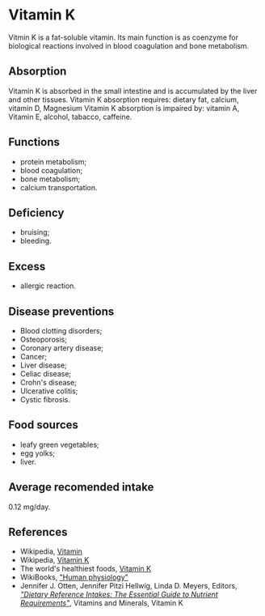#  Vitamin K
Vitmin K is a fat-soluble vitamin. Its main function is as coenzyme for biological reactions involved in blood coagulation and bone metabolism.

## Absorption
Vitamin K is absorbed in the small intestine and is accumulated by the liver and other tissues.
Vitamin K absorption requires: dietary fat, calcium, vitamin D, Magnesium
Vitamin K absorption is impaired by: vitamin A, Vitamin E, alcohol, tabacco, caffeine.

## Functions
- protein metabolism;
- blood coagulation;
- bone metabolism;
- calcium transportation.

## Deficiency
- bruising;
- bleeding.

## Excess
- allergic reaction.

## Disease preventions
- Blood clotting disorders;
- Osteoporosis;
- Coronary artery disease;
- Cancer;
- Liver disease;
- Celiac disease;
- Crohn's disease;
- Ulcerative colitis;
- Cystic fibrosis.

## Food sources
- leafy green vegetables;
- egg yolks;
- liver.

## Average recomended intake
0.12 mg/day.

## References
- Wikipedia, [Vitamin](https://en.wikipedia.org/wiki/Vitamin)
- Wikipedia, [Vitamin K](https://en.wikipedia.org/wiki/Vitamin_K)
- The world's healthiest foods, [Vitamin K](http://www.whfoods.com/genpage.php?tname=nutrient&dbid=112)
- WikiBooks, ["Human physiology"](https://en.wikibooks.org/wiki/Human_Physiology/Nutrition#Vitamins)
- Jennifer J. Otten, Jennifer Pitzi Hellwig, Linda D. Meyers, Editors, [_"Dietary Reference Intakes: The Essential Guide to Nutrient Requirements"_](https://www.amazon.com/Dietary-Reference-Intakes-Essential-Requirements/dp/0309157420), Vitamins and Minerals, Vitamin K